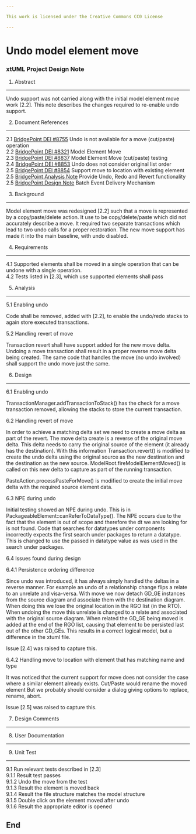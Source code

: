 ```yaml
---

This work is licensed under the Creative Commons CC0 License

---
```


# Undo model element move
### xtUML Project Design Note

1. Abstract
-----------
Undo support was not carried along with the initial model element move work
[2.2].  This note describes the changes required to re-enable undo support.

2. Document References
----------------------
<a id="2.1"></a>2.1 [BridgePoint DEI #8755](https://support.onefact.net/issues/8755) Undo is not available for a move (cut/paste) operation  
<a id="2.2"></a>2.2 [BridgePoint DEI #8321](https://support.onefact.net/issues/8321) Model Element Move   
<a id="2.3"></a>2.3 [BridgePoint DEI #8837](https://support.onefact.net/issues/8837) Model Element Move (cut/paste) testing  
<a id="2.4"></a>2.4 [BridgePoint DEI #8853](https://support.onefact.net/issues/8853) Undo does not consider original list order   
<a id="2.5"></a>2.5 [BridgePoint DEI #8854](https://support.onefact.net/issues/8854) Support move to location with existing element
<a id="2.6"></a>2.5 [BridgePoint Analysis Note](https://github.com/xtuml/internal/blob/71c842bdcd937f946f977d529dc90e0f9a5f2486/Documentation_archive/20090903/technical/Undo_Redo_Revert/undo_redo_revert-i473.ant) Provide Undo, Redo and Revert functionality    
<a id="2.7"></a>2.5 [BridgePoint Design Note](https://github.com/xtuml/internal/blob/71c842bdcd937f946f977d529dc90e0f9a5f2486/Documentation_archive/20090903/technical/Architecture/i865.dnt) Batch Event Delivery Mechanism    

3. Background
-------------

Model element move was redesigned [2.2] such that a move is represented by a
copy/paste/delete action.  It use to be copy/delete/paste which did not
accurately describe a move.  It required two separate transactions which lead
to two undo calls for a proper restoration.  The new move support has made it
into the main baseline, with undo disabled.

4. Requirements
---------------

4.1 Supported elements shall be moved in a single operation that can be undone
with a single operation.   
4.2 Tests listed in [2.3], which use supported elements shall pass

5. Analysis
-----------

5.1 Enabling undo

Code shall be removed, added with [2.2], to enable the undo/redo stacks to again
store executed transactions.

5.2 Handling revert of move

Transaction revert shall have support added for the new move delta.  Undoing a
move transaction shall result in a proper reverse move delta being created.  The
same code that handles the move (no undo involved) shall support the undo move
just the same.

6. Design
---------   

6.1 Enabling undo

TransactionManager.addTransactionToStack() has the check for a move transaction
removed, allowing the stacks to store the current transaction.

6.2 Handling revert of move

In order to achieve a matching delta set we need to create a move delta as part
of the revert.  The move delta create is a reverse of the original move delta.
This delta needs to carry the original source of the element (it already has the
destination).  With this information Transaction.revert() is modified to create
the undo delta using the original source as the new destination and the
destination as the new source.  ModelRoot.fireModelElementMoved() is called on
this new delta to capture as part of the running transaction.

PasteAction.processPasteForMove() is modified to create the initial move delta
with the required source element data.

6.3 NPE during undo

Initial testing showed an NPE during undo.  This is in
PackageableElement::canReferToDataType().  The NPE occurs due to the fact that
the element is out of scope and therefore the dt we are looking for is not
found.  Code that searches for datatypes under components incorrectly expects
the first search under packages to return a datatype.  This is changed to use
the passed in datatype value as was used in the search under packages.

6.4 Issues found during design

6.4.1 Persistence ordering difference

Since undo was introduced, it has always simply handled the deltas in a reverse
manner.  For example an undo of a relationship change flips a relate to an
unrelate and visa-versa.  With move we now detach GD_GE instances from the
source diagram and associate them with the destination diagram.  When doing this
we lose the original location in the RGO list (in the RTO).  When undoing the
move this unrelate is changed to a relate and associated with the original
source diagram. When related the GD_GE being moved is added at the end of the
RGO list, causing that element to be persisted last out of the other GD_GEs.
This results in a correct logical model, but a difference in the xtuml file.

Issue [2.4] was raised to capture this.

6.4.2 Handling move to location with element that has matching name and type

It was noticed that the current support for move does not consider the case
where a similar element already exists.  Cut/Paste would rename the moved
element  But we probably should consider a dialog giving options to replace,
rename, abort.

Issue [2.5] was raised to capture this.

7. Design Comments
------------------

8. User Documentation
---------------------

9. Unit Test
------------

9.1 Run relevant tests described in [2.3]   
9.1.1 Result test passes   
9.1.2 Undo the move from the test   
9.1.3 Result the element is moved back   
9.1.4 Result the file structure matches the model structure    
9.1.5 Double click on the element moved after undo   
9.1.6 Result the appropriate editor is opened   

End
--- 
